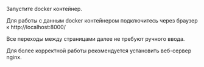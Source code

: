 Запустите docker контейнер.

Для работы с данным docker контейнером подключитесь через браузер к http://localhost:8000/ 

Все переходы между страницами далее не требуют ручного ввода.

Для более корректной работы рекомендуется установить веб-сервер nginx.

